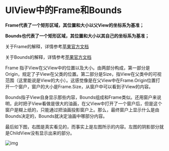 # UIView中的Frame和Bounds

**Frame代表了一个矩形区域，其位置和大小以父View的坐标系为基准；**

**Bounds也代表了一个矩形区域，其位置和大小以其自己的坐标系为基准；**

关于Frame的解释，详情参考[苹果官方文档](https://developer.apple.com/documentation/uikit/uiview/1622621-frame)

关于Bounds的解释，详情参考[苹果官方文档](https://developer.apple.com/documentation/uikit/uiview/1622580-bounds)

Frame 指子View在父View中的位置以及大小。由两部分构成，第一部分是Origin，规定了子View在父类的位置。第二部分是Size，指View在父类中的可视范围（这里能说是View的大小）。这感觉像是在父View中在Frame.Origin位置打开一个窗户，窗户的大小是Frame.Size，从窗户中可以看到子View的内容。

Bounds指子View自身显示那些内容，Bounds组成和Frame类似。还用窗户来说明，此时把子View看做是很大的油画，在父View中打开了一个窗户后，但是这个窗户是糊上纸的，只能通过把油画投影窗户上。那么，最终窗户上显示什么是由Bounds决定的，Bounds就决定油画中哪部分内容。

最后如下图，右图是真实看见的，而事实上是左图所示的内容。左图的阴影部分就是ChildView没有显示出来的部分。

![img](https://upload-images.jianshu.io/upload_images/277755-217ccf2729acbf5c.png)






